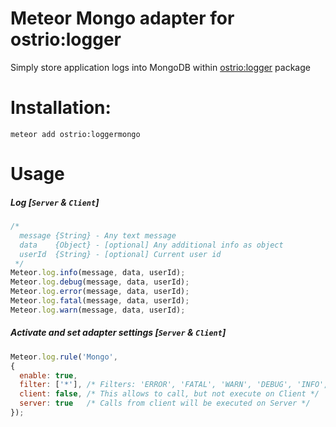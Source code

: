Meteor Mongo adapter for ostrio:logger
========
Simply store application logs into MongoDB within [ostrio:logger](https://atmospherejs.com/ostrio/logger) package

Installation:
========
```shell
meteor add ostrio:loggermongo
```

Usage
========
##### Log [`Server` & `Client`]
```javascript
/*
  message {String} - Any text message
  data    {Object} - [optional] Any additional info as object
  userId  {String} - [optional] Current user id
 */
Meteor.log.info(message, data, userId);
Meteor.log.debug(message, data, userId);
Meteor.log.error(message, data, userId);
Meteor.log.fatal(message, data, userId);
Meteor.log.warn(message, data, userId);
```

##### Activate and set adapter settings [`Server` & `Client`]
```javascript
Meteor.log.rule('Mongo', 
{
  enable: true,
  filter: ['*'], /* Filters: 'ERROR', 'FATAL', 'WARN', 'DEBUG', 'INFO', '*' */
  client: false, /* This allows to call, but not execute on Client */
  server: true   /* Calls from client will be executed on Server */
});
```